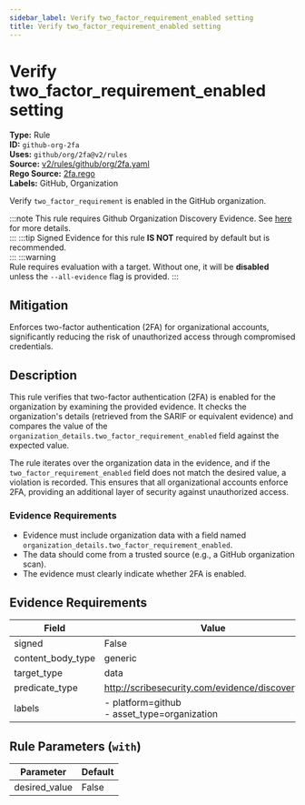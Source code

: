 ```yaml
---
sidebar_label: Verify two_factor_requirement_enabled setting
title: Verify two_factor_requirement_enabled setting
---  
```

# Verify two_factor_requirement_enabled setting  
**Type:** Rule  
**ID:** `github-org-2fa`  
**Uses:** `github/org/2fa@v2/rules`  
**Source:** [v2/rules/github/org/2fa.yaml](https://github.com/scribe-public/sample-policies/blob/main/v2/rules/github/org/2fa.yaml)  
**Rego Source:** [2fa.rego](https://github.com/scribe-public/sample-policies/blob/main/v2/rules/github/org/2fa.rego)  
**Labels:** GitHub, Organization  

Verify `two_factor_requirement` is enabled in the GitHub organization.

:::note 
This rule requires Github Organization Discovery Evidence. See [here](https://scribe-security.netlify.app/docs/platforms/discover#github-discovery) for more details.  
::: 
:::tip 
Signed Evidence for this rule **IS NOT** required by default but is recommended.  
::: 
:::warning  
Rule requires evaluation with a target. Without one, it will be **disabled** unless the `--all-evidence` flag is provided.
::: 

## Mitigation  
Enforces two-factor authentication (2FA) for organizational accounts, significantly reducing the risk of unauthorized access  through compromised credentials.



## Description  
This rule verifies that two-factor authentication (2FA) is enabled for the organization by examining the provided evidence.
It checks the organization's details (retrieved from the SARIF or equivalent evidence) and compares the value of the 
`organization_details.two_factor_requirement_enabled` field against the expected value.

The rule iterates over the organization data in the evidence, and if the `two_factor_requirement_enabled` field does not match 
the desired value, a violation is recorded. This ensures that all organizational accounts enforce 2FA, providing an additional 
layer of security against unauthorized access.

### **Evidence Requirements**
- Evidence must include organization data with a field named `organization_details.two_factor_requirement_enabled`.
- The data should come from a trusted source (e.g., a GitHub organization scan).
- The evidence must clearly indicate whether 2FA is enabled.


## Evidence Requirements  
| Field | Value |
|-------|-------|
| signed | False |
| content_body_type | generic |
| target_type | data |
| predicate_type | http://scribesecurity.com/evidence/discovery/v0.1 |
| labels | - platform=github<br/>- asset_type=organization |

## Rule Parameters (`with`)  
| Parameter | Default |
|-----------|---------|
| desired_value | False |

